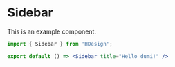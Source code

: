 # Sidebar

This is an example component.

```jsx
import { Sidebar } from 'HDesign';

export default () => <Sidebar title="Hello dumi!" />
```
